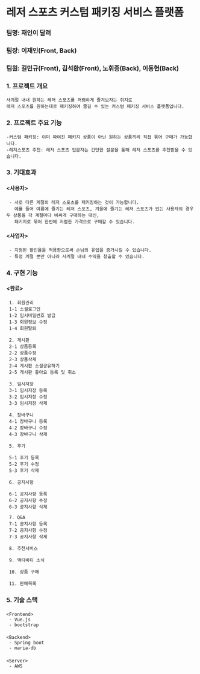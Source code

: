 #   <Linkivity> 레저 스포츠 커스텀 패키징 서비스 플랫폼  

###  팀명: 재인이 달려
###  팀장: 이재인(Front, Back)
###  팀원: 길민규(Front), 김석환(Front), 노휘종(Back), 이동현(Back)  
  
### 1. 프로젝트 개요  
    사계절 내내 원하는 레저 스포츠를 저렴하게 즐겨보자는 취지로
    레저 스포츠를 원하는대로 패키징하여 즐길 수 있는 커스텀 패키징 서비스 플랫폼입니다.

### 2. 프로젝트 주요 기능  
    -커스텀 패키징: 이미 짜여진 패키지 상품이 아닌 원하는 상품끼리 직접 묶어 구매가 가능합니다.
    -레저스포츠 추천: 레저 스포츠 입문자는 간단한 설문을 통해 레저 스포츠를 추천받을 수 있습니다.

### 3. 기대효과  
####    <사용자>  
     - 서로 다른 계절의 레저 스포츠를 패키징하는 것이 가능합니다.
       예를 들어 여름에 즐기는 레저 스포츠, 겨울에 즐기는 레저 스포츠가 있는 사용자의 경우 두 상품을 각 계절마다 비싸게 구매하는 대신,
       패키지로 묶어 한번에 저렴한 가격으로 구매할 수 있습니다.
####    <사업자>  
     - 지정된 할인율을 적용함으로써 손님의 유입을 증가시킬 수 있습니다.
     - 특정 계절 뿐만 아니라 사계절 내내 수익을 창출할 수 있습니다.

### 4. 구현 기능  
####    <완료>  
     
     
     1. 회원관리 
     1-1 소셜로그인
     1-2 임시비밀번호 발급
     1-3 회원정보 수정
     1-4 회원탈퇴 
     
     2. 게시판 
     2-1 상품등록
     2-2 상품수정
     2-3 상품삭제
     2-4 게시판 소셜공유하기
     2-5 게시판 좋아요 등록 및 취소
    
     3. 임시저장 
     3-1 임시저장 등록
     3-2 임시저장 수정
     3-3 임시저장 삭제
    
     4. 장바구니 
     4-1 장바구니 등록
     4-2 장바구니 수정
     4-3 장바구니 삭제
    
     5. 후기
    
     5-1 후기 등록
     5-2 후기 수정
     5-3 후기 삭제
    
     6. 공지사항
    
     6-1 공지사항 등록
     6-2 공지사항 수정
     6-3 공지사항 삭제
    
     7. Q&A
     7-1 공지사항 등록
     7-2 공지사항 수정
     7-3 공지사항 삭제
    
     8. 추천서비스
     
     9. 액티비티 소식
    
     10. 상품 구매
    
     11. 판매목록
 


     
### 5. 기술 스택  
####    
    <Frontend>  
     - Vue.js
     - bootstrap
     
####    
    <Backend>  
     - Spring boot
     - maria-db
     
####    
    <Server>  
     - AWS


